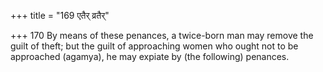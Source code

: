 +++
title = "169 एतैर् व्रतैर्"

+++
170	By means of these penances, a twice-born man may remove the guilt of theft; but the guilt of approaching women who ought not to be approached (agamya), he may expiate by (the following) penances.
